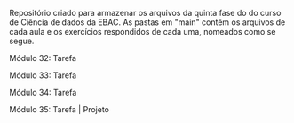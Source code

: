 Repositório criado para armazenar os arquivos da quinta fase do do curso de Ciência de dados da EBAC. As pastas em "main" contêm os arquivos de cada aula e os exercícios respondidos de cada uma, nomeados como se segue.

Módulo 32: Tarefa

Módulo 33: Tarefa

Módulo 34: Tarefa

Módulo 35: Tarefa | Projeto

